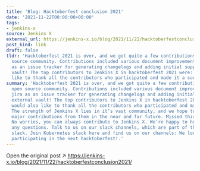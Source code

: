 ```yaml
---
title: 'Blog: Hacktoberfest conclusion 2021'
date: '2021-11-22T00:00:00+00:00'
tags:
- jenkins-x
source: Jenkins X
external_url: https://jenkins-x.io/blog/2021/11/22/hacktoberfestconclusion2021/
post_kind: link
draft: false
tldr: 'Hacktoberfest 2021 is over, and we got quite a few contributions from the open
  source community. Contributions included various document improvements, adding jira
  as an issue tracker for generating changelogs and adding initial support for external
  vault! The top contributors to Jenkins X in hacktoberfest 2021 were: We would also
  like to thank all the contributors who participated and made it a success.'
summary: 'Hacktoberfest 2021 is over, and we got quite a few contributions from the
  open source community. Contributions included various document improvements, adding
  jira as an issue tracker for generating changelogs and adding initial support for
  external vault! The top contributors to Jenkins X in hacktoberfest 2021 were: We
  would also like to thank all the contributors who participated and made it a success.
  The strength of Jenkins X lies in it’s vast community, and we hope to see many more
  major contributions from them in the near and far future. Missed this year’s hacktoberfest?
  No worries, you can always contribute to Jenkins X. We’re happy to help if you have
  any questions. Talk to us on our slack channels, which are part of the Kubernetes
  slack. Join Kubernetes slack here and find us on our channels: We look forward to
  participating in the next hacktoberfest!.'
---
```

Open the original post ↗ https://jenkins-x.io/blog/2021/11/22/hacktoberfestconclusion2021/
